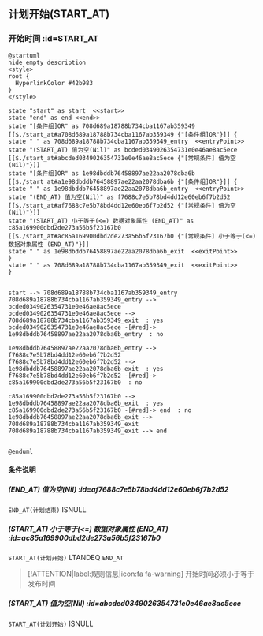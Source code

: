 ## 计划开始(START_AT) <!-- {docsify-ignore-all} -->

   

### 开始时间 :id=START_AT

```plantuml
@startuml
hide empty description
<style>
root {
  HyperlinkColor #42b983
}
</style>

state "start" as start  <<start>>
state "end" as end <<end>>
state "[条件组]OR" as 708d689a18788b734cba1167ab359349 [[$./start_at#a708d689a18788b734cba1167ab359349 {"[条件组]OR"}]] {
state " " as 708d689a18788b734cba1167ab359349_entry  <<entryPoint>>
state "(START_AT) 值为空(Nil)" as bcded0349026354731e0e46ae8ac5ece [[$./start_at#abcded0349026354731e0e46ae8ac5ece {"[常规条件] 值为空(Nil)"}]]
state "[条件组]OR" as 1e98dbddb76458897ae22aa2078dba6b [[$./start_at#a1e98dbddb76458897ae22aa2078dba6b {"[条件组]OR"}]] {
state " " as 1e98dbddb76458897ae22aa2078dba6b_entry  <<entryPoint>>
state "(END_AT) 值为空(Nil)" as f7688c7e5b78bd4dd12e60eb6f7b2d52 [[$./start_at#af7688c7e5b78bd4dd12e60eb6f7b2d52 {"[常规条件] 值为空(Nil)"}]]
state "(START_AT) 小于等于(<=) 数据对象属性 (END_AT)" as c85a169900dbd2de273a56b5f23167b0 [[$./start_at#ac85a169900dbd2de273a56b5f23167b0 {"[常规条件] 小于等于(<=) 数据对象属性 (END_AT)"}]]
state " " as 1e98dbddb76458897ae22aa2078dba6b_exit  <<exitPoint>>
}
state " " as 708d689a18788b734cba1167ab359349_exit  <<exitPoint>>
}


start --> 708d689a18788b734cba1167ab359349_entry 
708d689a18788b734cba1167ab359349_entry --> bcded0349026354731e0e46ae8ac5ece 
bcded0349026354731e0e46ae8ac5ece --> 708d689a18788b734cba1167ab359349_exit  : yes
bcded0349026354731e0e46ae8ac5ece -[#red]-> 1e98dbddb76458897ae22aa2078dba6b_entry  : no

1e98dbddb76458897ae22aa2078dba6b_entry --> f7688c7e5b78bd4dd12e60eb6f7b2d52 
f7688c7e5b78bd4dd12e60eb6f7b2d52 --> 1e98dbddb76458897ae22aa2078dba6b_exit  : yes
f7688c7e5b78bd4dd12e60eb6f7b2d52 -[#red]-> c85a169900dbd2de273a56b5f23167b0  : no

c85a169900dbd2de273a56b5f23167b0 --> 1e98dbddb76458897ae22aa2078dba6b_exit  : yes
c85a169900dbd2de273a56b5f23167b0 -[#red]-> end  : no
1e98dbddb76458897ae22aa2078dba6b_exit --> 708d689a18788b734cba1167ab359349_exit 
708d689a18788b734cba1167ab359349_exit --> end 


@enduml
```

#### 条件说明

##### (END_AT) 值为空(Nil) :id=af7688c7e5b78bd4dd12e60eb6f7b2d52



`END_AT(计划结束)` ISNULL 

##### (START_AT) 小于等于(<=) 数据对象属性 (END_AT) :id=ac85a169900dbd2de273a56b5f23167b0



`START_AT(计划开始)` LTANDEQ  `END_AT`

> [!ATTENTION|label:规则信息|icon:fa fa-warning]
> 开始时间必须小于等于发布时间


##### (START_AT) 值为空(Nil) :id=abcded0349026354731e0e46ae8ac5ece



`START_AT(计划开始)` ISNULL 






